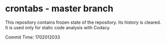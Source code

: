 # crontabs - master branch

This repository contains frozen state of the repository.
Its history is cleared. It is used only for static code
analysis with Codacy.

Commit Time: 1702012033